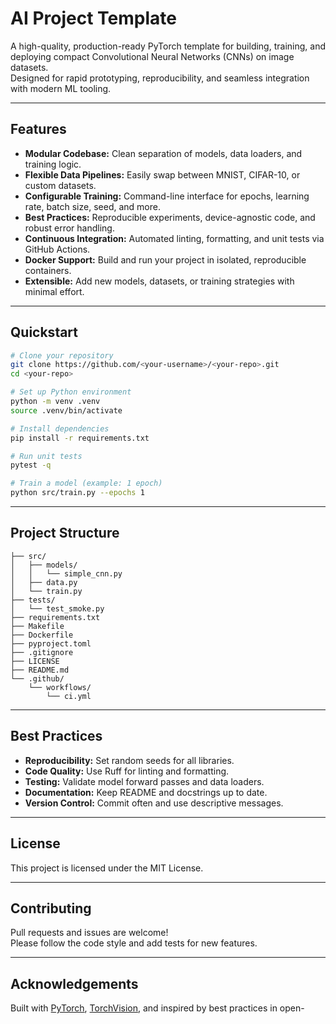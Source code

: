 # AI Project Template

A high-quality, production-ready PyTorch template for building, training, and deploying compact Convolutional Neural Networks (CNNs) on image datasets.  
Designed for rapid prototyping, reproducibility, and seamless integration with modern ML tooling.

---

## Features

- **Modular Codebase:** Clean separation of models, data loaders, and training logic.
- **Flexible Data Pipelines:** Easily swap between MNIST, CIFAR-10, or custom datasets.
- **Configurable Training:** Command-line interface for epochs, learning rate, batch size, seed, and more.
- **Best Practices:** Reproducible experiments, device-agnostic code, and robust error handling.
- **Continuous Integration:** Automated linting, formatting, and unit tests via GitHub Actions.
- **Docker Support:** Build and run your project in isolated, reproducible containers.
- **Extensible:** Add new models, datasets, or training strategies with minimal effort.

---

## Quickstart

```bash
# Clone your repository
git clone https://github.com/<your-username>/<your-repo>.git
cd <your-repo>

# Set up Python environment
python -m venv .venv
source .venv/bin/activate

# Install dependencies
pip install -r requirements.txt

# Run unit tests
pytest -q

# Train a model (example: 1 epoch)
python src/train.py --epochs 1
```

---

## Project Structure

```
├── src/
│   ├── models/
│   │   └── simple_cnn.py
│   ├── data.py
│   └── train.py
├── tests/
│   └── test_smoke.py
├── requirements.txt
├── Makefile
├── Dockerfile
├── pyproject.toml
├── .gitignore
├── LICENSE
├── README.md
└── .github/
    └── workflows/
        └── ci.yml
```

---

## Best Practices

- **Reproducibility:** Set random seeds for all libraries.
- **Code Quality:** Use Ruff for linting and formatting.
- **Testing:** Validate model forward passes and data loaders.
- **Documentation:** Keep README and docstrings up to date.
- **Version Control:** Commit often and use descriptive messages.

---

## License

This project is licensed under the MIT License.

---

## Contributing

Pull requests and issues are welcome!  
Please follow the code style and add tests for new features.

---

## Acknowledgements

Built with [PyTorch](https://pytorch.org/), [TorchVision](https://pytorch.org/vision/), and inspired by best practices in open-
